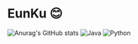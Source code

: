 # EunKu 😊
![Anurag's GitHub stats](https://github-readme-stats.vercel.app/api?username=kangeunku&show_icons=true&theme=radical)
![Java](https://img.shields.io/badge/Java-007396.svg?&style=for-the-badge&logo=Java&logoColor=white)
![Python](https://img.shields.io/badge/Python-3776AB.svg?&style=for-the-badge&logo=Java&logoColor=white)
